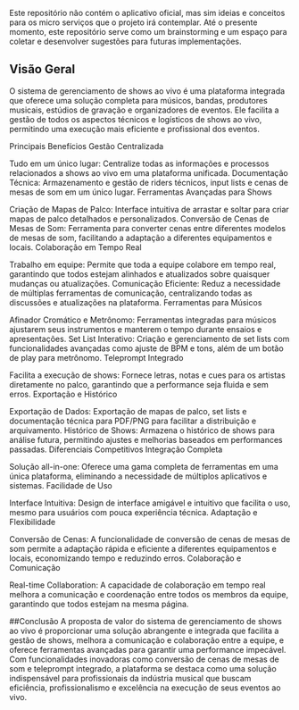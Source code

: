 <p>Este repositório não contém o aplicativo oficial, mas sim ideias e conceitos para os micro serviços que o projeto irá contemplar. Até o presente momento, este repositório serve como um brainstorming e um espaço para coletar e desenvolver sugestões para futuras implementações.</p>


## Visão Geral
O sistema de gerenciamento de shows ao vivo é uma plataforma integrada que oferece uma solução completa para músicos, bandas, produtores musicais, estúdios de gravação e organizadores de eventos. Ele facilita a gestão de todos os aspectos técnicos e logísticos de shows ao vivo, permitindo uma execução mais eficiente e profissional dos eventos.

Principais Benefícios
Gestão Centralizada

Tudo em um único lugar: Centralize todas as informações e processos relacionados a shows ao vivo em uma plataforma unificada.
Documentação Técnica: Armazenamento e gestão de riders técnicos, input lists e cenas de mesas de som em um único lugar.
Ferramentas Avançadas para Shows

Criação de Mapas de Palco: Interface intuitiva de arrastar e soltar para criar mapas de palco detalhados e personalizados.
Conversão de Cenas de Mesas de Som: Ferramenta para converter cenas entre diferentes modelos de mesas de som, facilitando a adaptação a diferentes equipamentos e locais.
Colaboração em Tempo Real

Trabalho em equipe: Permite que toda a equipe colabore em tempo real, garantindo que todos estejam alinhados e atualizados sobre quaisquer mudanças ou atualizações.
Comunicação Eficiente: Reduz a necessidade de múltiplas ferramentas de comunicação, centralizando todas as discussões e atualizações na plataforma.
Ferramentas para Músicos

Afinador Cromático e Metrônomo: Ferramentas integradas para músicos ajustarem seus instrumentos e manterem o tempo durante ensaios e apresentações.
Set List Interativo: Criação e gerenciamento de set lists com funcionalidades avançadas como ajuste de BPM e tons, além de um botão de play para metrônomo.
Teleprompt Integrado

Facilita a execução de shows: Fornece letras, notas e cues para os artistas diretamente no palco, garantindo que a performance seja fluida e sem erros.
Exportação e Histórico

Exportação de Dados: Exportação de mapas de palco, set lists e documentação técnica para PDF/PNG para facilitar a distribuição e arquivamento.
Histórico de Shows: Armazena o histórico de shows para análise futura, permitindo ajustes e melhorias baseados em performances passadas.
Diferenciais Competitivos
Integração Completa

Solução all-in-one: Oferece uma gama completa de ferramentas em uma única plataforma, eliminando a necessidade de múltiplos aplicativos e sistemas.
Facilidade de Uso

Interface Intuitiva: Design de interface amigável e intuitivo que facilita o uso, mesmo para usuários com pouca experiência técnica.
Adaptação e Flexibilidade

Conversão de Cenas: A funcionalidade de conversão de cenas de mesas de som permite a adaptação rápida e eficiente a diferentes equipamentos e locais, economizando tempo e reduzindo erros.
Colaboração e Comunicação

Real-time Collaboration: A capacidade de colaboração em tempo real melhora a comunicação e coordenação entre todos os membros da equipe, garantindo que todos estejam na mesma página.

##Conclusão
A proposta de valor do sistema de gerenciamento de shows ao vivo é proporcionar uma solução abrangente e integrada que facilita a gestão de shows, melhora a comunicação e colaboração entre a equipe, e oferece ferramentas avançadas para garantir uma performance impecável. Com funcionalidades inovadoras como conversão de cenas de mesas de som e teleprompt integrado, a plataforma se destaca como uma solução indispensável para profissionais da indústria musical que buscam eficiência, profissionalismo e excelência na execução de seus eventos ao vivo.
